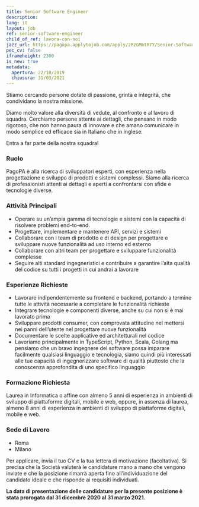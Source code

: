 ```yaml
---
title: Senior Software Engineer
description:
lang: it
layout: job
ref: senior-software-engineer
child_of_ref: lavora-con-noi
jazz_url: https://pagopa.applytojob.com/apply/2RzGMmtR7Y/Senior-Software-Engineer
pec_cv: false
iframeheight: 2300
is_new: true
metadata:
  apertura: 22/10/2019
  chiusura: 31/03/2021
---
```


Stiamo cercando persone dotate di passione, grinta e integrità, che condividano la nostra missione.

Diamo molto valore alla diversità di vedute, al confronto e al lavoro di squadra. Cerchiamo persone attente ai dettagli, che pensano in modo rigoroso, che non hanno paura di innovare e che amano comunicare in modo semplice ed efficace sia in Italiano che in Inglese.

Entra a far parte della nostra squadra!

### Ruolo

PagoPA è alla ricerca di sviluppatori esperti, con esperienza nella progettazione e sviluppo di prodotti e sistemi complessi. Siamo alla ricerca di professionisti attenti ai dettagli e aperti a confrontarsi con sfide e tecnologie diverse.

### Attività Principali

- Operare su un’ampia gamma di tecnologie e sistemi con la capacità di risolvere problemi end-to-end.
- Progettare, implementare e mantenere API, servizi e sistemi
- Collaborare con i team di prodotto e di design per progettare e sviluppare nuove funzionalità ad uso interno ed esterno
- Collaborare con altri team per progettare e sviluppare funzionalità complesse
- Seguire alti standard ingegneristici e contribuire a garantire l’alta qualità del codice su tutti i progetti in cui andrai a lavorare

### Esperienze Richieste

- Lavorare indipendentemente su frontend e backend, portando a termine tutte le attività necessarie a completare le funzionalità richieste
- Integrare tecnologie e componenti diverse, anche su cui non si è mai lavorato prima
- Sviluppare prodotti consumer, con comprovata attitudine nel mettersi nei panni dell’utente nel progettare nuove funzionalità
- Documentare le scelte applicative ed architetturali nel codice
- Lavoriamo principalmente in TypeScript, Python, Scala, Golang ma pensiamo che un bravo ingegnere del software possa imparare facilmente qualsiasi linguaggio e tecnologia, siamo quindi più interessati alle tue capacità di ingegnerizzare software di qualità piuttosto che la conoscenza approfondita di uno specifico linguaggio

### Formazione Richiesta

Laurea in Informatica o affine con almeno 5 anni di esperienza in ambienti di sviluppo di piattaforme digitali, mobile e web, oppure, in assenza di laurea, almeno 8 anni di esperienza in ambienti di sviluppo di piattaforme digitali, mobile e web.

### Sede di Lavoro

- Roma
- Milano

Per applicare, invia il tuo CV e la tua lettera di motivazione (facoltativa). Si precisa che la Società valuterà le candidature mano a mano che vengono inviate e che la posizione rimarrà aperta fino all’individuazione del candidato ideale e che risponde ai requisiti individuati.

**La data di presentazione delle candidature per la presente posizione è stata prorogata dal 31 dicembre 2020 al 31 marzo 2021.**
